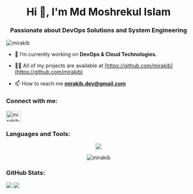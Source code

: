 <h1 align="center">Hi 👋, I'm Md Moshrekul Islam</h1>
<h3 align="center">Passionate about DevOps Solutions and System Engineering</h3>

<p align="left"> <img src="https://komarev.com/ghpvc/?username=mirakib&label=Profile%20views&color=0e75b6&style=flat" alt="mirakib" /> </p>

- 🔭 I’m currently working on **DevOps & Cloud Technologies.**

- 👨‍💻 All of my projects are available at [https://github.com/mirakib](https://github.com/mirakib)

- 📫 How to reach me **mirakib.dev@gmail.com**

<h3 align="left">Connect with me:</h3>
<p align="left">
<a href="https://www.linkedin.com/in/moshrekul" target="blank"><img align="center" src="https://raw.githubusercontent.com/rahuldkjain/github-profile-readme-generator/master/src/images/icons/Social/linked-in-alt.svg" alt="mirakib" height="30" width="40" /></a>

</p>
<h3 align="left">Languages and Tools:</h3>

<p align="center">
  <a href="https://skillicons.dev">
    <img src="https://skillicons.dev/icons?i=python,bash,linux,git,aws,terraform,docker,kubernetes,jenkins,nginx,prometheus,ubuntu" />
  </a>
</p>

<p align="center">
<img align="center" src="https://github-readme-stats.vercel.app/api/top-langs?username=mirakib&show_icons=true&locale=en&layout=compact" alt="mirakib" />
</p>

### GitHub Stats:

![](https://github-readme-stats.vercel.app/api?username=mirakib&theme=dark&hide_border=false&include_all_commits=false&count_private=false)
![](https://nirzak-streak-stats.vercel.app/?user=mirakib&theme=dark&hide_border=false)
